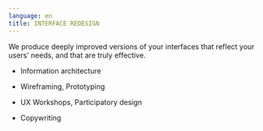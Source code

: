 ```yaml
---
language: en
title: INTERFACE REDESIGN
---
```

We produce deeply improved versions of your interfaces that reflect your users’ needs, and that are truly effective.

* Information architecture

* Wireframing, Prototyping

* UX Workshops, Participatory design

* Copywriting
